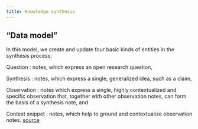 ```yaml
---
title: Knowledge synthesis
---
```


## “Data model”

In this model, we create and update four basic kinds of entities in the synthesis process: 

Question 
: notes, which express an open research question,

Synthesis 
: notes, which express a single, generalized idea, such as a claim,

Observation 
: notes which express a single, highly contextualized and specific observation that, together with other observation notes, can form the basis of a synthesis note, and

Context snippet 
: notes, which help to ground and contextualize observation notes.
[source](https://oasislab.pubpub.org/pub/54t0y9mk/release/2#data-model)
##

